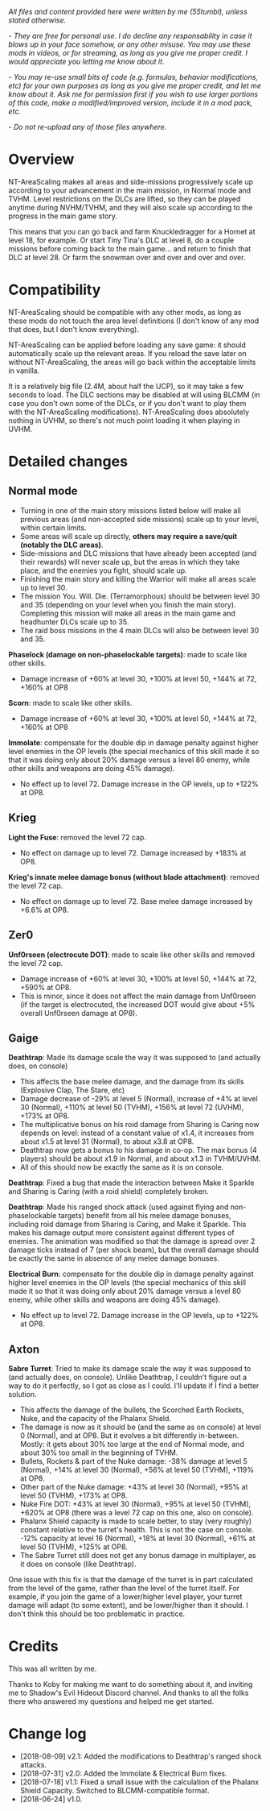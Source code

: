*All files and content provided here were written by me (55tumbl), unless stated otherwise.*

*- They are free for personal use. I do decline any responsability in case it blows up in your face somehow, or any other misuse.
You may use these mods in videos, or for streaming, as long as you give me proper credit. I would appreciate you letting me know about it.*

*- You may re-use small bits of code (e.g. formulas, behavior modifications, etc) for your own purposes as long as you give me proper credit, and let me know about it.
Ask me for permission first if you wish to use larger portions of this code, make a modified/improved version, include it in a mod pack, etc.*

*- Do not re-upload any of those files anywhere.*

# Overview

NT-AreaScaling makes all areas and side-missions progressively scale up according to your advancement in the main mission, in Normal mode and TVHM. Level restrictions on the DLCs are lifted, so they can be played anytime during NVHM/TVHM, and they will also scale up according to the progress in the main game story.

This means that you can go back and farm Knuckledragger for a Hornet at level 18, for example. Or start Tiny Tina's DLC at level 8, do a couple missions before coming back to the main game... and return to finish that DLC at level 28. Or farm the snowman over and over and over and over.

# Compatibility

NT-AreaScaling should be compatible with any other mods, as long as these mods do not touch the area level definitions (I don't know of any mod that does, but I don't know everything).

NT-AreaScaling can be applied before loading any save game: it should automatically scale up the relevant areas. If you reload the save later on without NT-AreaScaling, the areas will go back within the acceptable limits in vanilla.

It is a relatively big file (2.4M, about half the UCP), so it may take a few seconds to load. The DLC sections may be disabled at will using BLCMM (in case you don't own some of the DLCs, or if you don't want to play them with the NT-AreaScaling modifications). NT-AreaScaling does absolutely nothing in UVHM, so there's not much point loading it when playing in UVHM.


# Detailed changes

## Normal mode

* Turning in one of the main story missions listed below will make all previous areas (and non-accepted side missions) scale up to your level, within certain limits.
* Some areas will scale up directly, **others may require a save/quit (notably the DLC areas)**.
* Side-missions and DLC missions that have already been accepted (and their rewards) will never scale up, but the areas in which they take place, and the enemies you fight, should scale up.
* Finishing the main story and killing the Warrior will make all areas scale up to level 30.
* The mission You. Will. Die. (Terramorphous) should be between level 30 and 35 (depending on your level when you finish the main story). Completing this mission will make all areas in the main game and headhunter DLCs scale up to 35.
* The raid boss missions in the 4 main DLCs will also be between level 30 and 35.

**Phaselock (damage on non-phaselockable targets)**: made to scale like other skills.   
* Damage increase of +60% at level 30, +100% at level 50, +144% at 72, +160% at OP8

**Scorn**: made to scale like other skills.   
* Damage increase of +60% at level 30, +100% at level 50, +144% at 72, +160% at OP8

**Immolate**: compensate for the double dip in damage penalty against higher level enemies in the OP levels (the special mechanics of this skill made it so that it was doing only about 20% damage versus a level 80 enemy, while other skills and weapons are doing 45% damage).   
* No effect up to level 72. Damage increase in the OP levels, up to +122% at OP8.

## Krieg

**Light the Fuse**: removed the level 72 cap.
* No effect on damage up to level 72. Damage increased by +183% at OP8.

**Krieg's innate melee damage bonus (without blade attachment)**: removed the level 72 cap.
* No effect on damage up to level 72. Base melee damage increased by +6.6% at OP8.

## Zer0
**Unf0rseen (electrocute DOT)**: made to scale like other skills and removed the level 72 cap.    
* Damage increase of +60% at level 30, +100% at level 50, +144% at 72, +590% at OP8.
* This is minor, since it does not affect the main damage from Unf0rseen (if the target is electrocuted, the increased DOT would give about +5% overall Unf0rseen damage at OP8).

## Gaige
**Deathtrap**: Made its damage scale the way it was supposed to (and actually does, on console)
* This affects the base melee damage, and the damage from its skills (Explosive Clap, The Stare, etc)
* Damage decrease of -29% at level 5 (Normal), increase of +4% at level 30 (Normal), +110% at level 50 (TVHM), +156% at level 72 (UVHM), +173% at OP8.
* The multiplicative bonus on his roid damage from Sharing is Caring now depends on level: instead of a constant value of x1.4, it increases from about x1.5 at level 31 (Normal), to about x3.8 at OP8.
* Deathtrap now gets a bonus to his damage in co-op. The max bonus (4 players) should be about x1.9 in Normal, and about x1.3 in TVHM/UVHM.
* All of this should now be exactly the same as it is on console.

**Deathtrap**: Fixed a bug that made the interaction between Make it Sparkle and Sharing is Caring (with a roid shield) completely broken.

**Deathtrap**: Made his ranged shock attack (used against flying and non-phaselockable targets) benefit from all his melee damage bonuses, including roid damage from Sharing is Caring, and Make it Sparkle. This makes his damage output more consistent against different types of enemies. The animation was modified so that the damage is spread over 2 damage ticks instead of 7 (per shock beam), but the overall damage should be exactly the same in absence of any melee damage bonuses.

**Electrical Burn**: compensate for the double dip in damage penalty against higher level enemies in the OP levels (the special mechanics of this skill made it so that it was doing only about 20% damage versus a level 80 enemy, while other skills and weapons are doing 45% damage).   
* No effect up to level 72. Damage increase in the OP levels, up to +122% at OP8.

## Axton
**Sabre Turret**: Tried to make its damage scale the way it was supposed to (and actually does, on console). Unlike Deathtrap, I couldn't figure out a way to do it perfectly, so I got as close as I could. I'll update if I find a better solution.
* This affects the damage of the bullets, the Scorched Earth Rockets, Nuke, and the capacity of the Phalanx Shield.
* The damage is now as it should be (and the same as on console) at level 0 (Normal), and at OP8. But it evolves a bit differently in-between. Mostly: it gets about 30% too large at the end of Normal mode, and about 30% too small in the beginning of TVHM. 
* Bullets, Rockets & part of the Nuke damage: -38% damage at level 5 (Normal), +14% at level 30 (Normal), +56% at level 50 (TVHM), +119% at OP8.
* Other part of the Nuke damage: +43% at level 30 (Normal), +95% at level 50 (TVHM), +173% at OP8.
* Nuke Fire DOT: +43% at level 30 (Normal), +95% at level 50 (TVHM), +620% at OP8 (there was a level 72 cap on this one, also on console).
* Phalanx Shield capacity is made to scale better, to stay (very roughly) constant relative to the turret's health. This is not the case on console. -12% capacity at level 16 (Normal), +18% at level 30 (Normal), +61% at level 50 (TVHM), +125% at OP8.
* The Sabre Turret still does not get any bonus damage in multiplayer, as it does on console (like Deathtrap).

One issue with this fix is that the damage of the turret is in part calculated from the level of the game, rather than the level of the turret itself. For example, if you join the game of a lower/higher level player, your turret damage will adapt (to some extent), and be lower/higher than it should. I don't think this should be too problematic in practice.

# Credits

This was all written by me.

Thanks to Koby for making me want to do something about it, and inviting me to Shadow's Evil Hideout Discord channel. And thanks to all the folks there who answered my questions and helped me get started.


# Change log

* [2018-08-09] v2.1: Added the modifications to Deathtrap's ranged shock attacks.
* [2018-07-31] v2.0: Added the Immolate & Electrical Burn fixes.
* [2018-07-18] v1.1: Fixed a small issue with the calculation of the Phalanx Shield Capacity. Switched to BLCMM-compatible format.
* [2018-06-24] v1.0.
